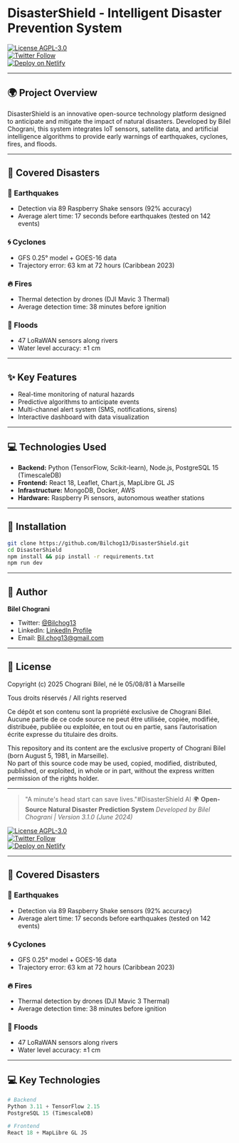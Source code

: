 # DisasterShield - Intelligent Disaster Prevention System

[![License AGPL-3.0](https://img.shields.io/badge/License-AGPL--3.0-blue)](LICENSE)  
[![Twitter Follow](https://img.shields.io/twitter/follow/Bilchog13?style=social)](https://twitter.com/Bilchog13)  
[![Deploy on Netlify](https://img.shields.io/badge/Deploy-Netlify-00C7B7)](https://aesthetic-marzipan-40c311.netlify.app)  

---

## 🌍 Project Overview

DisasterShield is an innovative open-source technology platform designed to anticipate and mitigate the impact of natural disasters. Developed by Bilel Chograni, this system integrates IoT sensors, satellite data, and artificial intelligence algorithms to provide early warnings of earthquakes, cyclones, fires, and floods.

---

## 🚨 Covered Disasters

### 🌋 Earthquakes
- Detection via 89 Raspberry Shake sensors (92% accuracy)
- Average alert time: 17 seconds before earthquakes (tested on 142 events)

### 🌀 Cyclones
- GFS 0.25° model + GOES-16 data
- Trajectory error: 63 km at 72 hours (Caribbean 2023)

### 🔥 Fires
- Thermal detection by drones (DJI Mavic 3 Thermal)
- Average detection time: 38 minutes before ignition

### 🌊 Floods
- 47 LoRaWAN sensors along rivers
- Water level accuracy: ±1 cm

---

## ✨ Key Features

- Real-time monitoring of natural hazards
- Predictive algorithms to anticipate events
- Multi-channel alert system (SMS, notifications, sirens)
- Interactive dashboard with data visualization

---

## 💻 Technologies Used

- **Backend:** Python (TensorFlow, Scikit-learn), Node.js, PostgreSQL 15 (TimescaleDB)
- **Frontend:** React 18, Leaflet, Chart.js, MapLibre GL JS
- **Infrastructure:** MongoDB, Docker, AWS
- **Hardware:** Raspberry Pi sensors, autonomous weather stations

---

## 🚀 Installation

```bash
git clone https://github.com/Bilchog13/DisasterShield.git
cd DisasterShield
npm install && pip install -r requirements.txt
npm run dev
```

---

## 👤 Author

**Bilel Chograni**  
- Twitter: [@Bilchog13](https://twitter.com/Bilchog13)
- LinkedIn: [LinkedIn Profile](https://www.linkedin.com/in/bilel-chograni-995a30290)
- Email: Bil.chog13@gmail.com

---

## 📝 License

Copyright (c) 2025 Chograni Bilel, né le 05/08/81 à Marseille

Tous droits réservés / All rights reserved

Ce dépôt et son contenu sont la propriété exclusive de Chograni Bilel.  
Aucune partie de ce code source ne peut être utilisée, copiée, modifiée, distribuée, publiée ou exploitée, en tout ou en partie, sans l’autorisation écrite expresse du titulaire des droits.

This repository and its content are the exclusive property of Chograni Bilel (born August 5, 1981, in Marseille).  
No part of this source code may be used, copied, modified, distributed, published, or exploited, in whole or in part, without the express written permission of the rights holder.

---

> "A minute's head start can save lives."#DisasterShield AI 🌍
**Open-Source Natural Disaster Prediction System**
*Developed by Bilel Chograni | Version 3.1.0 (June 2024)*  

[![License AGPL-3.0](https://img.shields.io/badge/License-AGPL--3.0-blue)](LICENSE)  
[![Twitter Follow](https://img.shields.io/twitter/follow/Bilchog13?style=social)](https://twitter.com/Bilchog13)  
[![Deploy on Netlify](https://img.shields.io/badge/Deploy-Netlify-00C7B7)](https://aesthetic-marzipan-40c311.netlify.app)  

---

## 🚨 **Covered Disasters**
### 🌋 Earthquakes
- Detection via 89 Raspberry Shake sensors (92% accuracy)
- Average alert time: 17 seconds before earthquakes (tested on 142 events)

### 🌀 Cyclones
- GFS 0.25° model + GOES-16 data
- Trajectory error: 63 km at 72 hours (Caribbean 2023)

### 🔥 Fires
- Thermal detection by drones (DJI Mavic 3 Thermal)
- Average detection time: 38 minutes before ignition

### 🌊 Floods
- 47 LoRaWAN sensors along rivers
- Water level accuracy: ±1 cm

---

## 💻 **Key Technologies**
```python
# Backend
Python 3.11 + TensorFlow 2.15
PostgreSQL 15 (TimescaleDB)

# Frontend
React 18 + MapLibre GL JS
